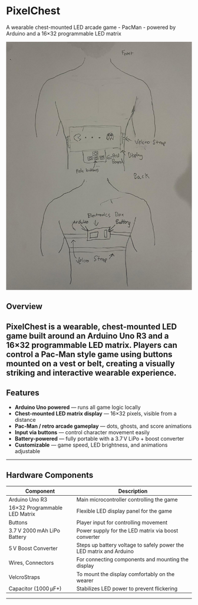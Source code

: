 # PixelChest
A wearable chest-mounted LED arcade game - PacMan -  powered by Arduino and a 16×32 programmable LED matrix

![PixelChest Mockup](CONCEPT.png) <!-- Optional: replace with your image -->

## Overview
**PixelChest** is a wearable, chest-mounted LED game built around an **Arduino Uno R3** and a **16×32 programmable LED matrix**. Players can control a Pac-Man style game using **buttons mounted on a vest or belt**, creating a visually striking and interactive wearable experience. 
---

## Features
- **Arduino Uno powered** — runs all game logic locally  
- **Chest-mounted LED matrix display** — 16×32 pixels, visible from a distance  
- **Pac-Man / retro arcade gameplay** — dots, ghosts, and score animations  
- **Input via buttons** — control character movement easily  
- **Battery-powered** — fully portable with a 3.7 V LiPo + boost converter  
- **Customizable** — game speed, LED brightness, and animations adjustable  

---

## Hardware Components
| Component                  | Description                                                      |
|-----------------------------|------------------------------------------------------------------|
| Arduino Uno R3              | Main microcontroller controlling the game                        |
| 16×32 Programmable LED Matrix | Flexible LED display panel for the game                           |
| Buttons                     | Player input for controlling movement                             |
| 3.7 V 2000 mAh LiPo Battery | Power supply for the LED matrix via boost converter              |
| 5 V Boost Converter         | Steps up battery voltage to safely power the LED matrix and Arduino |
| Wires, Connectors           | For connecting components and mounting the display               |
| VelcroStraps      | To mount the display comfortably on the wearer                   |
| Capacitor (1000 µF+)        | Stabilizes LED power to prevent flickering                        |


---

